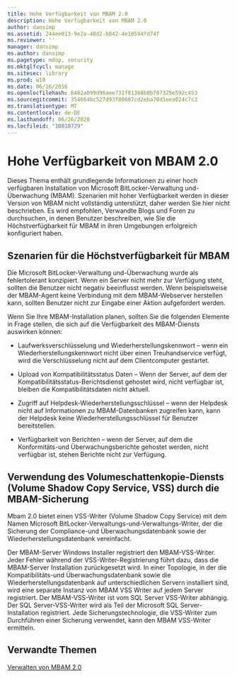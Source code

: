 ```yaml
---
title: Hohe Verfügbarkeit von MBAM 2.0
description: Hohe Verfügbarkeit von MBAM 2.0
author: dansimp
ms.assetid: 244ee013-9e2a-48d2-b842-4e10594fd74f
ms.reviewer: ''
manager: dansimp
ms.author: dansimp
ms.pagetype: mdop, security
ms.mktglfcycl: manage
ms.sitesec: library
ms.prod: w10
ms.date: 06/16/2016
ms.openlocfilehash: 6482a099d96aee731f81368b8b787325e592c453
ms.sourcegitcommit: 354664bc527d93f80687cd2eba70d1eea024c7c3
ms.translationtype: MT
ms.contentlocale: de-DE
ms.lasthandoff: 06/26/2020
ms.locfileid: "10810729"
---
```

# Hohe Verfügbarkeit von MBAM 2.0


Dieses Thema enthält grundlegende Informationen zu einer hoch verfügbaren Installation von Microsoft BitLocker-Verwaltung und-Überwachung (MBAM). Szenarien mit hoher Verfügbarkeit werden in dieser Version von MBAM nicht vollständig unterstützt, daher werden Sie hier nicht beschrieben. Es wird empfohlen, Verwandte Blogs und Foren zu durchsuchen, in denen Benutzer beschreiben, wie Sie die Höchstverfügbarkeit für MBAM in ihren Umgebungen erfolgreich konfiguriert haben.

## Szenarien für die Höchstverfügbarkeit für MBAM


Die Microsoft BitLocker-Verwaltung und-Überwachung wurde als fehlertolerant konzipiert. Wenn ein Server nicht mehr zur Verfügung steht, sollten die Benutzer nicht negativ beeinflusst werden. Wenn beispielsweise der MBAM-Agent keine Verbindung mit dem MBAM-Webserver herstellen kann, sollten Benutzer nicht zur Eingabe einer Aktion aufgefordert werden.

Wenn Sie Ihre MBAM-Installation planen, sollten Sie die folgenden Elemente in Frage stellen, die sich auf die Verfügbarkeit des MBAM-Diensts auswirken können:

-   Laufwerksverschlüsselung und Wiederherstellungskennwort – wenn ein Wiederherstellungskennwort nicht über einen Treuhandservice verfügt, wird die Verschlüsselung nicht auf dem Clientcomputer gestartet.

-   Upload von Kompatibilitätsstatus Daten – Wenn der Server, auf dem der Kompatibilitätsstatus-Berichtsdienst gehostet wird, nicht verfügbar ist, bleiben die Kompatibilitätsdaten nicht aktuell.

-   Zugriff auf Helpdesk-Wiederherstellungsschlüssel – wenn der Helpdesk nicht auf Informationen zu MBAM-Datenbanken zugreifen kann, kann der Helpdesk keine Wiederherstellungsschlüssel für Benutzer bereitstellen.

-   Verfügbarkeit von Berichten – wenn der Server, auf dem die Konformitäts-und Überwachungsberichte gehostet werden, nicht verfügbar ist, stehen Berichte nicht zur Verfügung.

## <a href="" id="how-the-mbam-backup-uses-the-volume-shadow-copy-service--vss--"></a>Verwendung des Volumeschattenkopie-Diensts (Volume Shadow Copy Service, VSS) durch die MBAM-Sicherung


Mbam 2.0 bietet einen VSS-Writer (Volume Shadow Copy Service) mit dem Namen Microsoft BitLocker-Verwaltungs-und-Verwaltungs-Writer, der die Sicherung der Compliance-und Überwachungsdatenbank sowie der Wiederherstellungsdatenbank vereinfacht.

Der MBAM-Server Windows Installer registriert den MBAM-VSS-Writer. Jeder Fehler während der VSS-Writer-Registrierung führt dazu, dass die MBAM-Server Installation zurückgesetzt wird. In einer Topologie, in der die Kompatibilitäts-und Überwachungsdatenbank sowie die Wiederherstellungsdatenbank auf unterschiedlichen Servern installiert sind, wird eine separate Instanz von MBAM VSS Writer auf jedem Server registriert. Der MBAM-VSS-Writer ist vom SQL Server VSS-Writer abhängig. Der SQL Server-VSS-Writer wird als Teil der Microsoft SQL Server-Installation registriert. Jede Sicherungstechnologie, die VSS-Writer zum Durchführen einer Sicherung verwendet, kann den MBAM VSS-Writer ermitteln.

## Verwandte Themen


[Verwalten von MBAM 2.0](maintaining-mbam-20-mbam-2.md)

 

 





